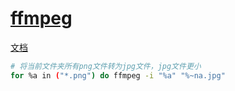 # [ffmpeg](https://ffmpeg.org/)

[文档](https://ffmpeg.org/documentation.html)

```bash
# 将当前文件夹所有png文件转为jpg文件，jpg文件更小
for %a in ("*.png") do ffmpeg -i "%a" "%~na.jpg"
```

